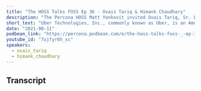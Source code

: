 ```yaml
---
title: "The HOSS Talks FOSS Ep 36 - Ovais Tariq & Himank Chaudhary"
description: "The Percona HOSS Matt Yonkovit invited Ovais Tariq, Sr. Engineering Manager - Core Storage @Uber and Himank Chaudhary, Staff Software Engineer, Uber Technologies to talk more about Uber’s custom built database DocStore."
short_text: "Uber Technologies, Inc., commonly known as Uber, is an American technology company. Its services include ride-hailing, food delivery, package delivery, couriers, freight transportation, and more. It is one of the largest firms in the gig economy. In Episode 36, The Percona HOSS Matt Yonkovit invited Ovais Tariq, Sr. Engineering Manager - Core Storage @Uber and Himank Chaudhary, Staff Software Engineer, Uber Technologies to talk more about Uber’s custom built database DocStore.  Recently the pair also teamed up at Percona Live to deliver the talk “Docstore - Uber’s Highly Scalable Distributed SQL Database” to give us more details about the technology."
date: "2021-08-11"
podbean_link: "https://percona.podbean.com/e/the-hoss-talks-foss-_-ep-36-with-ovais-tariq-himank-chaudhary/"
youtube_id: "7ujfyr6h_sc"
speakers:
  - ovais_tariq
  - himank_chaudhary
---
```



## Transcript


